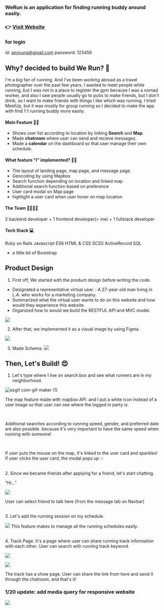 
### WeRun is an application for finding running buddy around easily.
### 👉 [Visit Website](https://werunners.herokuapp.com)

### for login
id: seyoung@gmail.com
password: 123456

## Why? decided to build We Run? 🤔
I'm a big fan of running. And I've been working abroad as a travel photographer over the past few years. I wanted to meet people while running, but I was not in a place to register the gym because I was a nomad worker, and also I saw people usually go to pubs to make friends, but I don't drink, so I want to make friends with things I like which was running. I tried MeetUp, but it was mostly for group running so I decided to make the app with find 1:1 running buddy more easily.

#### Main Feature 🏃‍♂️
* Shows user list according to location by linking **Search** and **Map**.
* Made **chatroom** where user can send and recieve messages.
* Made a **calendar** on the dashboard so that user manage their own schedule.

#### What feature "I" implemented? 🏃‍♂️
* The layout of landing page, map page, and message page.
* Geocoding by using Mapbox
* Search function depending on location and linked map
* Additional search function based on preference
* User card modal on Map page
* highlight a user card when user hover on map location

#### The Team 👨‍👩‍👧‍👧
2 backend developer + 1 frontend developer(= me) + 1 fullstack developer

#### Tech Stack 💻
Ruby on Rails
Javascript ES6
HTML & CSS
SCSS
ActiveRecord
SQL
+ a little bit of Bootstrap

## Product Design
1. First off, We started with the product design before writing the code.
* Designated a representative virtual user. : A 27-year-old man living in L.A. who works for a marketing company.
* Summarized what the virtual user wants to do on this website and how would they experience this website.
* Organized how to would we build the RESTFUL API and MVC model.

![](https://images.velog.io/images/syjoo/post/4dd5cbfa-c6c5-43b4-a8a4-b6ef231d5b3b/user%20story.JPG)


2. After that, we implemented it as a visual image by using Figma.

![](https://images.velog.io/images/syjoo/post/5a918d3b-754f-49ae-8330-011ce84fc36c/WeRun1.JPG)

3. Made Schema.
![](https://images.velog.io/images/syjoo/post/ae36572e-4484-4f37-89a1-c98809297f8c/WeRun2.JPG)



## Then, Let's Build! 😍

1. Let's type where I live on search box and see what runners are in my neighborhood.

![ezgif com-gif-maker (1)](https://user-images.githubusercontent.com/63498427/137625741-6a077b21-f8e5-4a93-a0b4-595badc773dc.gif)


The map feature made with mapbox API. and I put a white icon instead of a user image so that user can see where the logged in party is.

<br/>


Additional searches according to running speed, gender, and preferred date are also possible. because it's very important to have the same speed when running with someone!

<br/>


If user puts the mouse on the map, it's linked to the user card and sparkles!
If user clicks the user card, the modal pops up 💥

<br/>
2. Since we became friends after applying for a friend, let's start chatting.

[](https://images.velog.io/images/syjoo/post/ecdf41f9-1975-4b25-8040-9b2d8d70af90/werun1_4.gif)

"Hi..."

![](https://images.velog.io/images/syjoo/post/00afd6dc-6a44-4931-8df7-e13ce3527729/werun3.JPG)

User can select friend to talk here (from the message tab on Navbar)


<br/>
3. Let's add the running session on my schedule.

![](https://images.velog.io/images/syjoo/post/7c1bd235-4e7a-4de4-a7dd-119353876e23/werun1_5.gif)
This feature makes to manage all the running schedules easily.


<br/>
4. Track Page.
It's a page where user can share running track information with each other. 
User can search with running track keyword.

![](https://images.velog.io/images/syjoo/post/2b57b7c5-6754-4c1a-aed9-c26803ace690/werun1.gif)

![](https://images.velog.io/images/syjoo/post/e4deac6e-2c3c-45ce-9cb5-0838fb9872b1/werun1_10.gif)

The track has a show page. User can share the link from here and send it through the chatroom, and that's it!


### 1/20 update: add media query for responsive website
![](https://images.velog.io/images/syjoo/post/7cb39e0d-8202-4fa4-b2ec-aba793d3c55c/bandicam%202021-01-20%2019-42-15-978.gif)
